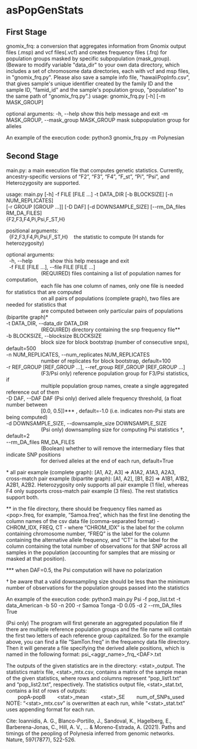 # asPopGenStats


## First Stage
gnomix_frq: a conversion that aggregates information from Gnomix output files (.msp)
and vcf files(.vcf) and creates frequency files (.frq) for population groups masked by specific subpopulation (mask_group). (Beware to modify variable "data_dir" to your own data directory,
which includes a set of chromosome data directories, each with vcf and msp files, in "gnomix_frq.py". Please also save a sample info file, "hawaiiPopInfo.csv", that gives sample's unique identifier created by the family ID and the sample ID, "famid_id" and the sample's population group, "population" to the same path of "gnomix_frq.py".)
usage: gnomix_frq.py [-h] [-m MASK_GROUP]

optional arguments:
  -h, --help            show this help message and exit
  -m MASK_GROUP, --mask_group MASK_GROUP
                        mask subpopulation group for alleles

An example of the execution code:
python3 gnomix_frq.py -m Polynesian

## Second Stage
main.py: a main execution file that computes genetic statistics.
Currently, ancestry-specific versions of “F2”, “F3”, “F4”, “F_st”, “Pi”, “Psi”, and Heterozygosity are supported.

usage: main.py [-h] -f FILE [FILE ...] -t DATA_DIR [-b BLOCKSIZE] [-n NUM_REPLICATES]  
               [-r GROUP [GROUP ...]] [-D DAF] [-d DOWNSAMPLE_SIZE] [--rm_DA_files RM_DA_FILES]  
               {F2,F3,F4,Pi,Psi,F_ST,H} 

positional arguments:  
  {F2,F3,F4,Pi,Psi,F_ST,H}    the statistic to compute (H stands for heterozygosity)

optional arguments:  
  -h, --help            show this help message and exit  
  -f FILE [FILE ...], --file FILE [FILE ...]  
                        (REQUIRED) files containing a list of population names for computation,  
                        each file has one column of names, only one file is needed for statistics that are computed  
                        on all pairs of populations (complete graph), two files are needed for statistics that  
                        are computed between only particular pairs of populations (bipartite graph)*  
  -t DATA_DIR, --data_dir DATA_DIR  
                        (REQUIRED) directory containing the snp frequency file**  
  -b BLOCKSIZE, --blocksize BLOCKSIZE  
                        block size for block bootstrap (number of consecutive snps), default=500  
  -n NUM_REPLICATES, --num_replicates NUM_REPLICATES  
                        number of replicates for block bootstrap, default=100  
  -r REF_GROUP [REF_GROUP ...], --ref_group REF_GROUP [REF_GROUP ...]  
                        (F3/Psi only) reference population group for F3/Psi statistics, if  
                        multiple population group names, create a single aggregated reference out of them  
  -D DAF, --DAF DAF     (Psi only) derived allele frequency threshold, (a float number between  
                        [0.0, 0.5])*** , default=-1.0 (i.e. indicates non-Psi stats are being computed)  
  -d DOWNSAMPLE_SIZE, --downsample_size DOWNSAMPLE_SIZE  
                        (Psi only) downsampling size for computing Psi statistics †, default=2  
  --rm_DA_files RM_DA_FILES  
                        (Boolean) whether to will remove the intermediary files that indicate SNP positions  
                        for derived alleles at the end of each run, default=True  

\* all pair example (complete graph): [A1, A2, A3] => A1A2, A1A3, A2A3, cross-match pair example (bipartite graph): [A1, A2], [B1, B2] => A1B1, A1B2, A2B1, A2B2. Heterozygosity only supports all pair example (1 file), whereas F4 only supports cross-match pair example (3 files). The rest statistics support both.

\*\* in the file directory, there should be frequency files named as \<pop>.freq, for example, “Samoa.freq”, which has the first line denoting the column names of the csv data file (comma-separated format) - CHROM_IDX, FREQ, CT - where “CHROM_IDX” is the label for the column containing chromosome number, “FREQ” is the label for the column containing the alternative allele frequency, and “CT” is the label for the column containing the total number of observations for that SNP across all samples in the population (accounting for samples that are missing or masked at that position).
  
\*\*\* when DAF=0.5, the Psi computation will have no polarization

† be aware that a valid downsampling size should be less than the minimum number of observations for the population groups passed into the statistics

An example of the execution code:
python3 main.py Psi -f pop_list.txt -t data_American -b 50 -n 200 -r Samoa Tonga -D 0.05 -d 2 --rm_DA_files True

(Psi only) The program will first generate an aggregated population file if there are multiple reference population groups and the file name will contain the first two letters of each reference group capitalized. So for the example above, you can find a file “SamTon.freq” in the frequency data file directory. Then it will generate a file specifying the derived allele positions, which is named in the following format: 
psi_<aggr_name>\_frq\_\<DAF>.txt

The outputs of the given statistics are in the directory: \<stat>\_output. The statistics matrix file, \<stat>\_mtx.csv, contains a matrix of the sample mean of the given statistics, where rows and columns represent “pop_list1.txt” and “pop_list2.txt”, respectively. The statistics output file, \<stat>\_stat.txt, contains a list of rows of outputs:  
        popA-popB        \<stat>\_mean        \<stat>\_SE        num_of_SNPs_used  
NOTE: “\<stat>\_mtx.csv” is overwritten at each run, while “\<stat>\_stat.txt” uses appending format for each run.

Cite: Ioannidis, A. G., Blanco-Portillo, J., Sandoval, K., Hagelberg, E., Barberena-Jonas, C., Hill, A. V., ... & Moreno-Estrada, A. (2021). Paths and timings of the peopling of Polynesia inferred from genomic networks. Nature, 597(7877), 522-526.
